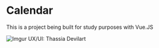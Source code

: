 # Calendar 

This is a project being built for study purposes with Vue.JS


![Imgur](https://i.imgur.com/YGcwZUM.png)
UX/UI: Thassia Devilart
